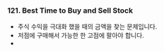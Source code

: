 ### 121. Best Time to Buy and Sell Stock
- 주식 수익을 극대화 했을 때의 금액을 찾는 문제입니다.
- 저점에 구매해서 가능한 한 고점에 팔아야 합니다.
-